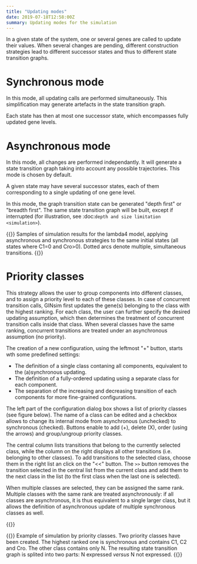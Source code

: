 ```yaml
---
title: "Updating modes"
date: 2019-07-18T12:58:00Z
summary: Updating modes for the simulation
---
```



In a given state of the system, one or several genes are called to update their
values. When several changes are pending, different construction strategies lead to
different successor states and thus to different state transition graphs.

Synchronous mode
=================

In this mode, all updating calls are performed simultaneously.
This simplification may generate artefacts in the state transition graph.

Each state has then at most one successor state, which encompasses fully
updated gene levels.


Asynchronous mode
=================

In this mode, all changes are performed independantly. It will generate a
state transition graph taking into account any possible trajectories. This mode
is chosen by default.

A given state may have several successor states, each of them corresponding to a
single updating of one gene level.

In this mode, the graph transition state can be generated "depth first" or
"breadth first". The same state transition graph will be built, except if
interrupted (for illustration, see :doc:`depth and size limitation <simulation>`).


{{<fig src="a-sync.png" title="Construction strategy: synchronous versus asynchronous">}}
Samples of simulation results for the lambda4 model, applying
asynchronous and synchronous strategies to the same initial states (all
states where C1=0 and Cro&gt;0). Dotted arcs denote multiple,
simultaneous transitions.
{{</fig>}}


Priority classes
================

This strategy allows the user to group components into different classes, and
to assign a priority level to each of these classes. In case of concurrent
transition calls, GINsim first updates the gene(s) belonging to the class with
the highest ranking. For each class, the user can further specify the desired
updating assumption, which then determines the treatment of concurrent
transition calls inside that class. When several classes have the same ranking,
concurrent transitions are treated under an asynchronous assumption (no
priority).

The creation of a new configuration, using the leftmost "+" button, starts wth some predefined settings:

* The definition of a single class contaning all components, equivalent to the (a)synchronous updating.
* The definition of a fully-ordered updating using a separate class for each component.
* The separation of the increasing and decreasing transition of each components for more fine-grained configurations.


The left part of the configuration dialog box shows a list of priority classes
(see figure below). The name of a class
can be edited and a checkbox allows to change its internal mode from
asynchronous (unchecked) to synchronous (checked). Buttons enable to add (+),
delete (X), order (using the arrows) and group/ungroup priority classes.

The central column lists transitions that belong to the currently selected
class, while the column on the right displays all other transitions (i.e. belonging to
other classes). To add transitions to the selected class, choose them in the
right list an click on the "&lt;&lt;" button. The ``>>`` button removes the
transition selected in the central list from the current class and add them to
the next class in the list (to the first class when the last one is selected).

When multiple classes are selected, they can be assigned the same rank.
Multiple classes with the same rank are treated asynchronously: if all classes
are asynchronous, it is thus equivalent to a single larger class, but it allows
the definition of asynchronous update of multiple synchronous classes as well.

{{<fig src="priorityClass.png" title="Definition of Priority classes" />}}


{{<fig src="dyn_pclass.png" title="Priority Class: example result">}}
Example of simulation by priority classes. Two priority classes
have been created. The highest ranked one is synchronous and
contains C1, C2 and Cro. The other class contains only N. The
resulting state transition graph is splited into two parts: N
expressed *versus* N not expressed.
{{</fig>}}

